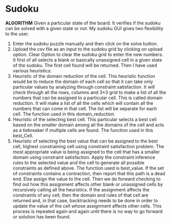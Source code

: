 # Sudoku
<b>ALGORITHM</b>
Given a particular state of the board. It verifies if the sudoku can be solved with a given state or not.
My sudoku GUI gives two flexibility to the user. 
1.	Enter the sudoku puzzle manually and then click on the solve button.
2.	Upload the csv file as an input to the sudoku grid by clicking on upload option. 
Clear Option to clear the sudoku grid to enter the new numbers. 
It first of all selects a blank or basically unassigned cell in a given state of the sudoku. The first cell found will be returned. 
Then I have used various heuristics:
1.	Heuristic of the domain reduction of the cell. This heuristic function would be to reduce the domain of each cell so that it can take only particular values by analyzing through constraint satisfaction. It will check through all the rows, columns and 3*3 grid to make a list of all the numbers that can be assigned to a particular cell. This is called domain reduction. It will make a list of all the cells which will contain all the numbers that can come in that cell. The list will be separate for each cell. The function used in this domain_reduction.
2.	Heuristic of the selecting best cell. This particular selects a best cell based on the smaller domain among all the domains of the cell and acts as a tiebreaker if multiple cells are found. The function used in this best_Cell.
3.	Heuristic of selecting the best value that can be assigned to the best cell, highest constraining cell using constraint satisfaction problem. The most appropriate value is being assigned to the cell that has a smaller domain using constraint satisfaction. Apply the constraint inference rules to the selected value and the cell to generate all possible constraints as defined above. The function used is best_value.
If the set of constraints contains a contraction, then report that this path is a dead end. Else assign the value to the cell.
Then we do forward checking to find out how this assignment affects other blank or unassigned cells by recursively calling all the heuristics. 
If the assignment affects the constraints of any cell, then the domain and rules of that cell are returned and, in that case, backtracking needs to be done in order to update the value of the cell whose assignment affects other cells.
This process is repeated again and again until there is no way to go forward or solution has been found.
